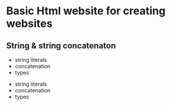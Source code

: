 # Basic Html website for creating websites

## String & string concatenaton
+ string literals
+ concatenation
+ types

- string literals
- concatenation
- types
